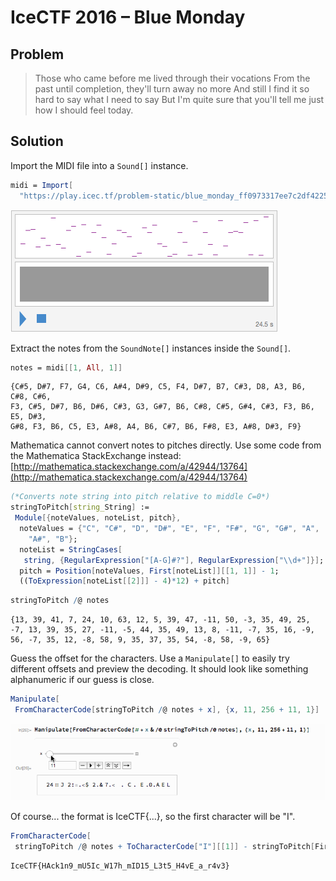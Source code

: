 # IceCTF 2016 – Blue Monday

## Problem

> Those who came before me lived through their vocations From the past until completion, they'll turn away no more And still I find it so hard to say what I need to say But I'm quite sure that you'll tell me just how I should feel today.

## Solution

Import the MIDI file into a `Sound[]` instance.



```mathematica
midi = Import[
  "https://play.icec.tf/problem-static/blue_monday_ff0973317ee7c2df4225f994ad49bb4075546b9f20eb22bbc636be910f628bfd"]
```

![imported sound](sound.png)

Extract the notes from the `SoundNote[]` instances inside the `Sound[]`.


```mathematica
notes = midi[[1, All, 1]]
```

```
{C#5, D#7, F7, G4, C6, A#4, D#9, C5, F4, D#7, B7, C#3, D8, A3, B6, C#8, C#6,
F3, C#5, D#7, B6, D#6, C#3, G3, G#7, B6, C#8, C#5, G#4, C#3, F3, B6, E5, D#3,
G#8, F3, B6, C5, E3, A#8, A4, B6, C#7, B6, F#8, E3, A#8, D#3, F9}
```

Mathematica cannot convert notes to pitches directly. Use some code from the Mathematica StackExchange instead: [http://mathematica.stackexchange.com/a/42944/13764](http://mathematica.stackexchange.com/a/42944/13764)


```mathematica
(*Converts note string into pitch relative to middle C=0*)
stringToPitch[string_String] := 
 Module[{noteValues, noteList, pitch}, 
  noteValues = {"C", "C#", "D", "D#", "E", "F", "F#", "G", "G#", "A", 
    "A#", "B"};
  noteList = StringCases[
   string, {RegularExpression["[A-G]#?"], RegularExpression["\\d+"]}];
  pitch = Position[noteValues, First[noteList]][[1, 1]] - 1;
  ((ToExpression[noteList[[2]]] - 4)*12) + pitch]
```


```mathematica
stringToPitch /@ notes
```

```
{13, 39, 41, 7, 24, 10, 63, 12, 5, 39, 47, -11, 50, -3, 35, 49, 25,
-7, 13, 39, 35, 27, -11, -5, 44, 35, 49, 13, 8, -11, -7, 35, 16, -9,
56, -7, 35, 12, -8, 58, 9, 35, 37, 35, 54, -8, 58, -9, 65}
```

Guess the offset for the characters. Use a `Manipulate[]` to easily try different offsets and preview the decoding. It should look like something alphanumeric if our guess is close.



```mathematica
Manipulate[
 FromCharacterCode[stringToPitch /@ notes + x], {x, 11, 256 + 11, 1}]
```

![Manipulate demo](manipulate.gif)

Of course... the format is IceCTF{...}, so the first character will be "I".


```mathematica
FromCharacterCode[
 stringToPitch /@ notes + ToCharacterCode["I"][[1]] - stringToPitch[First@notes]]
```

```
IceCTF{HAck1n9_mU5Ic_W17h_mID15_L3t5_H4vE_a_r4v3}
```
